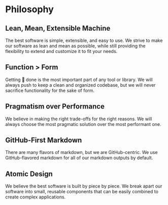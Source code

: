 # Philosophy 

## Lean, Mean, Extensible Machine

The best software is simple, extensible, and easy to use. We strive to make our software as lean and mean as possible, while still providing the flexibility to extend and customize it to fit your needs.

## Function > Form

Getting 💩 done is the most important part of any tool or library. We will always push to keep
a clean and organized codebase, but we will never sacrifice functionality for the sake of form.

## Pragmatism over Performance

We believe in making the right trade-offs for the right reasons. We will always choose the most pragmatic solution over the most performant one.

## GitHub-First Markdown

There are many flavors of markdown, but we are GitHub-centric. We use GitHub-flavored markdown for all of our markdown outputs by default.

## Atomic Design

We believe the best software is built by piece by piece. We break apart our software into small, reusable components that can be easily combined to create complex applications.